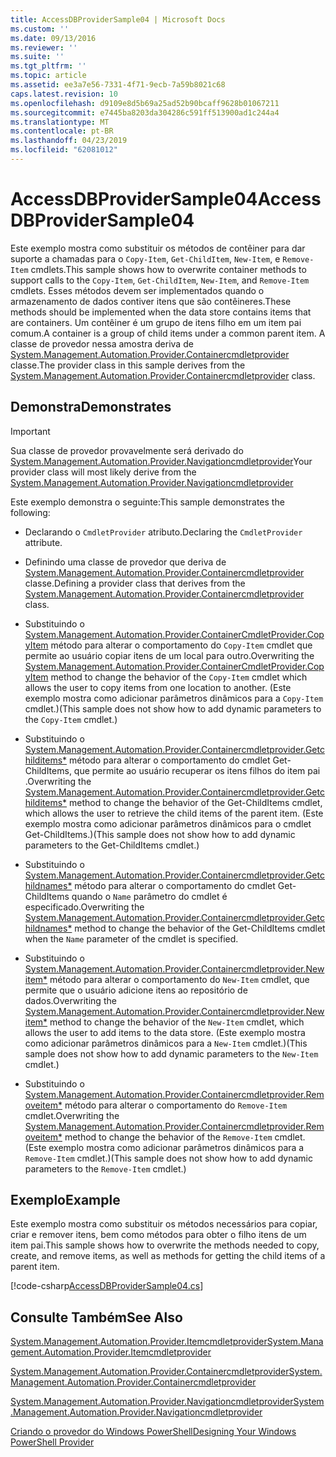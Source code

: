 ```yaml
---
title: AccessDBProviderSample04 | Microsoft Docs
ms.custom: ''
ms.date: 09/13/2016
ms.reviewer: ''
ms.suite: ''
ms.tgt_pltfrm: ''
ms.topic: article
ms.assetid: ee3a7e56-7331-4f71-9ecb-7a59b8021c68
caps.latest.revision: 10
ms.openlocfilehash: d9109e8d5b69a25ad52b90bcaff9628b01067211
ms.sourcegitcommit: e7445ba8203da304286c591ff513900ad1c244a4
ms.translationtype: MT
ms.contentlocale: pt-BR
ms.lasthandoff: 04/23/2019
ms.locfileid: "62081012"
---
```

# <a name="accessdbprovidersample04"></a><span data-ttu-id="abd3a-102">AccessDBProviderSample04</span><span class="sxs-lookup"><span data-stu-id="abd3a-102">AccessDBProviderSample04</span></span>

<span data-ttu-id="abd3a-103">Este exemplo mostra como substituir os métodos de contêiner para dar suporte a chamadas para o `Copy-Item`, `Get-ChildItem`, `New-Item`, e `Remove-Item` cmdlets.</span><span class="sxs-lookup"><span data-stu-id="abd3a-103">This sample shows how to overwrite container methods to support calls to the `Copy-Item`, `Get-ChildItem`, `New-Item`, and `Remove-Item` cmdlets.</span></span> <span data-ttu-id="abd3a-104">Esses métodos devem ser implementados quando o armazenamento de dados contiver itens que são contêineres.</span><span class="sxs-lookup"><span data-stu-id="abd3a-104">These methods should be implemented when the data store contains items that are containers.</span></span> <span data-ttu-id="abd3a-105">Um contêiner é um grupo de itens filho em um item pai comum.</span><span class="sxs-lookup"><span data-stu-id="abd3a-105">A container is a group of child items under a common parent item.</span></span> <span data-ttu-id="abd3a-106">A classe de provedor nessa amostra deriva de [System.Management.Automation.Provider.Containercmdletprovider](/dotnet/api/System.Management.Automation.Provider.ContainerCmdletProvider) classe.</span><span class="sxs-lookup"><span data-stu-id="abd3a-106">The provider class in this sample derives from the [System.Management.Automation.Provider.Containercmdletprovider](/dotnet/api/System.Management.Automation.Provider.ContainerCmdletProvider) class.</span></span>

## <a name="demonstrates"></a><span data-ttu-id="abd3a-107">Demonstra</span><span class="sxs-lookup"><span data-stu-id="abd3a-107">Demonstrates</span></span>

> [!IMPORTANT]
> <span data-ttu-id="abd3a-108">Sua classe de provedor provavelmente será derivado do [System.Management.Automation.Provider.Navigationcmdletprovider](/dotnet/api/System.Management.Automation.Provider.NavigationCmdletProvider)</span><span class="sxs-lookup"><span data-stu-id="abd3a-108">Your provider class will most likely derive from the [System.Management.Automation.Provider.Navigationcmdletprovider](/dotnet/api/System.Management.Automation.Provider.NavigationCmdletProvider)</span></span>

<span data-ttu-id="abd3a-109">Este exemplo demonstra o seguinte:</span><span class="sxs-lookup"><span data-stu-id="abd3a-109">This sample demonstrates the following:</span></span>

- <span data-ttu-id="abd3a-110">Declarando o `CmdletProvider` atributo.</span><span class="sxs-lookup"><span data-stu-id="abd3a-110">Declaring the `CmdletProvider` attribute.</span></span>

- <span data-ttu-id="abd3a-111">Definindo uma classe de provedor que deriva de [System.Management.Automation.Provider.Containercmdletprovider](/dotnet/api/System.Management.Automation.Provider.ContainerCmdletProvider) classe.</span><span class="sxs-lookup"><span data-stu-id="abd3a-111">Defining a provider class that derives from the [System.Management.Automation.Provider.Containercmdletprovider](/dotnet/api/System.Management.Automation.Provider.ContainerCmdletProvider) class.</span></span>

- <span data-ttu-id="abd3a-112">Substituindo o [System.Management.Automation.Provider.ContainerCmdletProvider.CopyItem](/dotnet/api/System.Management.Automation.Provider.ContainerCmdletProvider.CopyItem) método para alterar o comportamento do `Copy-Item` cmdlet que permite ao usuário copiar itens de um local para outro.</span><span class="sxs-lookup"><span data-stu-id="abd3a-112">Overwriting the [System.Management.Automation.Provider.ContainerCmdletProvider.CopyItem](/dotnet/api/System.Management.Automation.Provider.ContainerCmdletProvider.CopyItem) method to change the behavior of the `Copy-Item` cmdlet which allows the user to copy items from one location to another.</span></span> <span data-ttu-id="abd3a-113">(Este exemplo mostra como adicionar parâmetros dinâmicos para a `Copy-Item` cmdlet.)</span><span class="sxs-lookup"><span data-stu-id="abd3a-113">(This sample does not show how to add dynamic parameters to the `Copy-Item` cmdlet.)</span></span>

- <span data-ttu-id="abd3a-114">Substituindo o [System.Management.Automation.Provider.Containercmdletprovider.Getchilditems\*](/dotnet/api/System.Management.Automation.Provider.ContainerCmdletProvider.GetChildItems) método para alterar o comportamento do cmdlet Get-ChildItems, que permite ao usuário recuperar os itens filhos do item pai .</span><span class="sxs-lookup"><span data-stu-id="abd3a-114">Overwriting the [System.Management.Automation.Provider.Containercmdletprovider.Getchilditems\*](/dotnet/api/System.Management.Automation.Provider.ContainerCmdletProvider.GetChildItems) method to change the behavior of the Get-ChildItems cmdlet, which allows the user to retrieve the child items of the parent item.</span></span> <span data-ttu-id="abd3a-115">(Este exemplo mostra como adicionar parâmetros dinâmicos para o cmdlet Get-ChildItems.)</span><span class="sxs-lookup"><span data-stu-id="abd3a-115">(This sample does not show how to add dynamic parameters to the Get-ChildItems cmdlet.)</span></span>

- <span data-ttu-id="abd3a-116">Substituindo o [System.Management.Automation.Provider.Containercmdletprovider.Getchildnames\*](/dotnet/api/System.Management.Automation.Provider.ContainerCmdletProvider.GetChildNames) método para alterar o comportamento do cmdlet Get-ChildItems quando o `Name` parâmetro do cmdlet é especificado.</span><span class="sxs-lookup"><span data-stu-id="abd3a-116">Overwriting the [System.Management.Automation.Provider.Containercmdletprovider.Getchildnames\*](/dotnet/api/System.Management.Automation.Provider.ContainerCmdletProvider.GetChildNames) method to change the behavior of the Get-ChildItems cmdlet when the `Name` parameter of the cmdlet is specified.</span></span>

- <span data-ttu-id="abd3a-117">Substituindo o [System.Management.Automation.Provider.Containercmdletprovider.Newitem\*](/dotnet/api/System.Management.Automation.Provider.ContainerCmdletProvider.NewItem) método para alterar o comportamento do `New-Item` cmdlet, que permite que o usuário adicione itens ao repositório de dados.</span><span class="sxs-lookup"><span data-stu-id="abd3a-117">Overwriting the [System.Management.Automation.Provider.Containercmdletprovider.Newitem\*](/dotnet/api/System.Management.Automation.Provider.ContainerCmdletProvider.NewItem) method to change the behavior of the `New-Item` cmdlet, which allows the user to add items to the data store.</span></span> <span data-ttu-id="abd3a-118">(Este exemplo mostra como adicionar parâmetros dinâmicos para a `New-Item` cmdlet.)</span><span class="sxs-lookup"><span data-stu-id="abd3a-118">(This sample does not show how to add dynamic parameters to the `New-Item` cmdlet.)</span></span>

- <span data-ttu-id="abd3a-119">Substituindo o [System.Management.Automation.Provider.Containercmdletprovider.Removeitem\*](/dotnet/api/System.Management.Automation.Provider.ContainerCmdletProvider.RemoveItem) método para alterar o comportamento do `Remove-Item` cmdlet.</span><span class="sxs-lookup"><span data-stu-id="abd3a-119">Overwriting the [System.Management.Automation.Provider.Containercmdletprovider.Removeitem\*](/dotnet/api/System.Management.Automation.Provider.ContainerCmdletProvider.RemoveItem) method to change the behavior of the `Remove-Item` cmdlet.</span></span> <span data-ttu-id="abd3a-120">(Este exemplo mostra como adicionar parâmetros dinâmicos para a `Remove-Item` cmdlet.)</span><span class="sxs-lookup"><span data-stu-id="abd3a-120">(This sample does not show how to add dynamic parameters to the `Remove-Item` cmdlet.)</span></span>

## <a name="example"></a><span data-ttu-id="abd3a-121">Exemplo</span><span class="sxs-lookup"><span data-stu-id="abd3a-121">Example</span></span>

<span data-ttu-id="abd3a-122">Este exemplo mostra como substituir os métodos necessários para copiar, criar e remover itens, bem como métodos para obter o filho itens de um item pai.</span><span class="sxs-lookup"><span data-stu-id="abd3a-122">This sample shows how to overwrite the methods needed to copy, create, and remove items, as well as methods for getting the child items of a parent item.</span></span>

[!code-csharp[AccessDBProviderSample04.cs](../../powershell-sdk-samples/SDK-2.0/csharp/AccessDBProviderSample06/AccessDBProviderSample06.cs#L11-L1635 "AccessDBProviderSample04.cs")]

## <a name="see-also"></a><span data-ttu-id="abd3a-123">Consulte Também</span><span class="sxs-lookup"><span data-stu-id="abd3a-123">See Also</span></span>

[<span data-ttu-id="abd3a-124">System.Management.Automation.Provider.Itemcmdletprovider</span><span class="sxs-lookup"><span data-stu-id="abd3a-124">System.Management.Automation.Provider.Itemcmdletprovider</span></span>](/dotnet/api/System.Management.Automation.Provider.ItemCmdletProvider)

[<span data-ttu-id="abd3a-125">System.Management.Automation.Provider.Containercmdletprovider</span><span class="sxs-lookup"><span data-stu-id="abd3a-125">System.Management.Automation.Provider.Containercmdletprovider</span></span>](/dotnet/api/System.Management.Automation.Provider.ContainerCmdletProvider)

[<span data-ttu-id="abd3a-126">System.Management.Automation.Provider.Navigationcmdletprovider</span><span class="sxs-lookup"><span data-stu-id="abd3a-126">System.Management.Automation.Provider.Navigationcmdletprovider</span></span>](/dotnet/api/System.Management.Automation.Provider.NavigationCmdletProvider)

[<span data-ttu-id="abd3a-127">Criando o provedor do Windows PowerShell</span><span class="sxs-lookup"><span data-stu-id="abd3a-127">Designing Your Windows PowerShell Provider</span></span>](./provider-types.md)